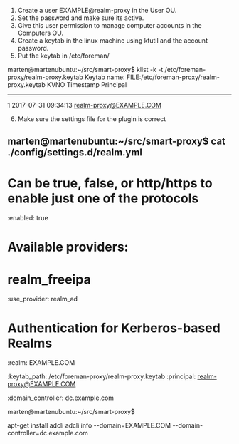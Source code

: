 1. Create a user EXAMPLE@realm-proxy in the User OU.
2. Set the password and make sure its active.
3. Give this user permission to manage computer accounts in the Computers OU.
4. Create a keytab in the linux machine using ktutil and the account password.
5. Put the keytab in /etc/foreman/

marten@martenubuntu:~/src/smart-proxy$ klist -k -t /etc/foreman-proxy/realm-proxy.keytab 
Keytab name: FILE:/etc/foreman-proxy/realm-proxy.keytab
KVNO Timestamp           Principal
---- ------------------- ------------------------------------------------------
   1 2017-07-31 09:34:13 realm-proxy@EXAMPLE.COM

6. Make sure the settings file for the plugin is correct

marten@martenubuntu:~/src/smart-proxy$ cat ./config/settings.d/realm.yml
---
# Can be true, false, or http/https to enable just one of the protocols
:enabled: true

# Available providers:
#   realm_freeipa
:use_provider: realm_ad

# Authentication for Kerberos-based Realms
:realm: EXAMPLE.COM

:keytab_path:  /etc/foreman-proxy/realm-proxy.keytab
:principal: realm-proxy@EXAMPLE.COM

:domain_controller: dc.example.com

marten@martenubuntu:~/src/smart-proxy$


apt-get install adcli
adcli info --domain=EXAMPLE.COM --domain-controller=dc.example.com